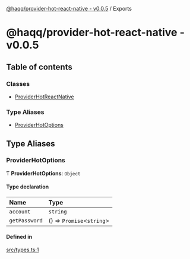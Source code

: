 [@haqq/provider-hot-react-native - v0.0.5](README.md) / Exports

# @haqq/provider-hot-react-native - v0.0.5

## Table of contents

### Classes

- [ProviderHotReactNative](classes/ProviderHotReactNative.md)

### Type Aliases

- [ProviderHotOptions](modules.md#providerhotoptions)

## Type Aliases

### ProviderHotOptions

Ƭ **ProviderHotOptions**: `Object`

#### Type declaration

| Name | Type |
| :------ | :------ |
| `account` | `string` |
| `getPassword` | () => `Promise`<`string`\> |

#### Defined in

[src/types.ts:1](https://github.com/haqq-network/haqq-wallet-provider-hot-react-native/blob/a43cac5/src/types.ts#L1)
